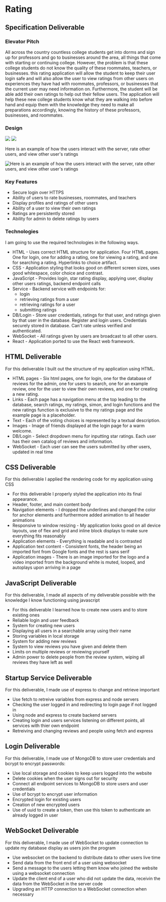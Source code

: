 # Rating

## Specification Deliverable

### Elevator Pitch

All across the country countless college students get into dorms and sign up for professors and go to businesses around the area, all things that come with starting or continuing college. However, the problem is that these college students do not know the quality of these roommates, teachers, or businesses. this rating application will allow the student to keep their user login safe and will also allow the user to view ratings from other users on experiences they have had with roommates, professors, or businesses that the current user may need information on. Furthermore, the student will be able add their own ratings to help out their fellow users. The application will help these new college students know what they are walking into before hand and equip them with the knowledge they need to make all preparations accordingly, knowing the history of these professors, businesses, and roommates.

### Design

![](./public/assets/images/One.jpg)
![](./public/assets/images/Two.jpg)

Here is an example of how the users interact with the server, rate other users, and view other user's ratings

![Here is an example of how the users interact with the server, rate other users, and view other user's ratings](./public/assets/images/Three.jpg)

### Key Features

- Secure login over HTTPS
- Ability of users to rate businesses, roommates, and teachers
- Display profiles and ratings of other users
- Ability of a user to view their own ratings
- Ratings are persistently stored
- Ability for admin to delete ratings by users

### Technologies

I am going to use the required technologies in the following ways.
- HTML - Uses correct HTML structure for application. Four HTML pages. One for login, one for adding a rating, one for viewing a rating, and one for searching a rating. Hyperlinks to choice artifact.
- CSS - Application styling that looks good on different screen sizes, uses good whitespace, color choice and contrast.
- JavaScript - Provides login, star rating display, applying user, display other users ratings, backend endpoint calls
- Service - Backend service with endpoints for:
    - login
    - retrieving ratings from a user
    - retrieving ratings for a user
    - submitting ratings
- DB/Login - Store user credentials, ratings for that user, and ratings given by that user in the database. Register and login users. Credentials securely stored in database. Can't rate unless verified and authenticated.
- WebSocket - All ratings given by users are broadcast to all other users.
- React - Application ported to use the React web framework.

## HTML Deliverable
For this deliverable I built out the structure of my application using HTML.

- HTML pages - Six html pages, one for login, one for the database of reviews for the admin, one for users to search, one for an example review, one for the user to view their own reviews, and one for creating a new rating.
- Links - Each page has a navigation menu at the top leading to the database, search ratings, my ratings, simon, and login functions and the new ratings function is exclusive to the my ratings page and the example page is a placeholder.
- Text - Each of the voting choices is represented by a textual description.
- Images - Image of friends displayed at the login page for a warm welcome.
- DB/Login - Select dropdown menu for inputting star ratings. Each user has their own catalog of reviews and information.
- WebSocket - Each user can see the users submitted by other users, updated in real time

## CSS Deliverable
For this deliverable I applied the rendering code for my application using CSS
- For this deliverable I properly styled the application into its final appearance.
- Header, footer, and main content body
- Navigation elements - I dropped the underlines and changed the color for anchor elements and furthermore added animation to all header animations
- Responsive to window resizing - My application looks good on all device layouts, use of flex and grid and inline block displays to make sure everything fits reasonably
- Application elements - Everything is readable and is contrasted
- Application text content - Consistent fonts, the header being an imported font from Google fonts and the rest is sans serif 
- Application images - There is an image imported for the logo and a video imported from the background white is muted, looped, and autoplays upon arriving in a page

## JavaScript Deliverable
For this deliverable, I made all aspects of my deliverable possible with the knowledge I know functioning using javascript
- For this deliverable I learned how to create new users and to store existing ones
- Reliable login and user feedback
- System for creating new users
- Displaying all users in a searchable array using their name
- Storing variables in local storage
- System for adding new reviews
- System to view reviews you have given and delete them
- Limits on multiple reviews or reviewing yourself
- Admin power to delete people from the review system, wiping all reviews they have left as well

## Startup Service Deliverable
For this deliverable, I made use of express to change and retrieve important
- Use fetch to retreive variables from express and node servers
- Checking the user logged in and redirecting to login page if not logged in
- Using node and express to create backend servers
- Creating login and users services listening on different points, all services with thier own endpoint
- Retreiving and changing reviews and people using fetch and express

## Login Deliverable
For this deliverable, I made use of MongoDB to store user credentials and bcrypt to encrypt passwords:
- Use local storage and cookies to keep users logged into the website
- Delete cookies when the user signs out for security
- Connect all endpoint services to MongoDB to store users and user credentials
- Use of bcrypt to encrypt user information
- Encrypted login for existing users
- Creation of new encrypted users
- Use of uuid to create a token, then use this token to authenticate an already logged in user

## WebSocket Deliverable
For this deliverable, I made use of WebSocket to update connection to update my database display as users join the program
- Use websocket on the backend to distribute data to other users live time
- Send data from the front end of a user using websocket
- Send a message to the users letting them know who joined the website using a websocket connection
- Update the client end of a user who did not update the data, receivin the data from the WebSocket in the server code
- Upgrading an HTTP connection to a WebSocket connection when necessary